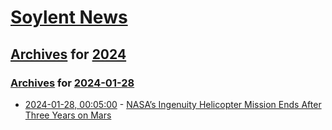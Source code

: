# [Soylent News](../../../README.md)

## [Archives](../../index.md) for [2024](../index.md)

### [Archives](../../index.md) for [2024-01-28](index.md)

* [2024-01-28, 00:05:00](https://soylentnews.org/article.pl?sid=24/01/27/1852249&from=rss) - [NASA’s Ingenuity Helicopter Mission Ends After Three Years on Mars](https://soylentnews.org/article.pl?sid=24/01/27/1852249&from=rss)
